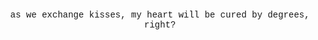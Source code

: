 <head>
<style>
body {
  font-family: 'Courier New', monospace;
}
</style>
</head>
<body>

<p align=center> as we exchange kisses, my heart will be cured by degrees, right?</p>

</body>



<!---
ultimate-rebel/ultimate-rebel is a ✨ special ✨ repository because its `README.md` (this file) appears on your GitHub profile.
You can click the Preview link to take a look at your changes.
--->
